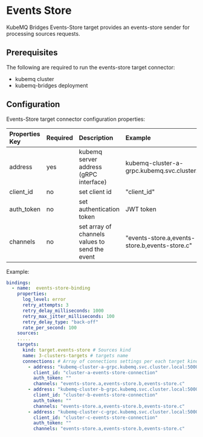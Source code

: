 # Events Store

KubeMQ Bridges Events-Store target provides an events-store sender for processing sources requests.

## Prerequisites

The following are required to run the events-store target connector:

* kubemq cluster
* kubemq-bridges deployment

## Configuration

Events-Store target connector configuration properties:

| Properties Key | Required | Description | Example |
| :--- | :--- | :--- | :--- |
| address | yes | kubemq server address \(gRPC interface\) | kubemq-cluster-a-grpc.kubemq.svc.cluster.local:50000 |
| client\_id | no | set client id | "client\_id" |
| auth\_token | no | set authentication token | JWT token |
| channels | no | set array of channels values to send the event | "events-store.a,events-store.b,events-store.c" |

Example:

```yaml
bindings:
  - name:  events-store-binding 
    properties: 
      log_level: error
      retry_attempts: 3
      retry_delay_milliseconds: 1000
      retry_max_jitter_milliseconds: 100
      retry_delay_type: "back-off"
      rate_per_second: 100
    sources:
    .....
    targets:
      kind: target.events-store # Sources kind
      name: 3-clusters-targets # targets name 
      connections: # Array of connections settings per each target kind
        - address: "kubemq-cluster-a-grpc.kubemq.svc.cluster.local:50000"
          client_id: "cluster-a-events-store-connection"
          auth_token: ""
          channels: "events-store.a,events-store.b,events-store.c"
        - address: "kubemq-cluster-b-grpc.kubemq.svc.cluster.local:50000"
          client_id: "cluster-b-events-store-connection"
          auth_token: ""
          channels: "events-store.a,events-store.b,events-store.c"
        - address: "kubemq-cluster-c-grpc.kubemq.svc.cluster.local:50000"
          client_id: "cluster-c-events-store-connection"
          auth_token: ""
          channels: "events-store.a,events-store.b,events-store.c"
```

